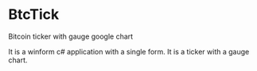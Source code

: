 BtcTick
=======

Bitcoin ticker with gauge google chart

It is a winform c# application with a single form. It is a ticker with a gauge chart.
